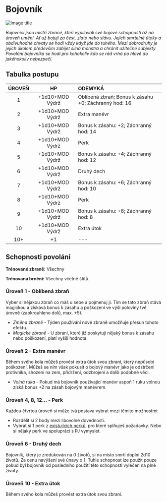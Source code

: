 # Bojovník

![Image title](/assets/classes/fighter.webp)

*Bojovníci jsou mistři zbraně, kteří vypilovali své bojové schopnosti až na úroveň umění. Ať už bojují za čest, zlato nebo slávu. Jejich smrtelné útoky a obdivuhodné chvaty se hodí vždy když jde do tuhého. Mezi dobrodruhy je jejich úkolem především zabíjet silná monstra a chránit užitečné subjekty. Povolání bojovníka se hodí pro kohokoliv kdo se rád vrhá po hlavě do jakéhokoliv nebezpečí.*

## Tabulka postupu

| ÚROVEŇ |       HP        | ODEMYKÁ                                              |
| :----: | :-------------: | :--------------------------------------------------- |
|   1    | +1d10+MOD Výdrž | Oblíbená zbraň; Bonus k zásahu +0; Záchranný hod: 16 |
|   2    | +1d10+MOD Výdrž | Extra manévr                                         |
|   3    | +1d10+MOD Výdrž | Bonus k zásahu: +2; Záchranný hod: 14                |
|   4    | +1d10+MOD Výdrž | Perk                                                 |
|   5    | +1d10+MOD Výdrž | Bonus k zásahu: +4; Záchranný hod: 12                |
|   6    | +1d10+MOD Výdrž | Druhý dech                                           |
|   7    | +1d10+MOD Výdrž | Bonus k zásahu: +6; Záchranný hod: 10                |
|   8    | +1d10+MOD Výdrž | Perk                                                 |
|   9    | +1d10+MOD Výdrž | Bonus k zásahu: +8; Záchranný hod: 8                 |
|   10   | +1d10+MOD Výdrž | Extra útok                                           |
|  10+   |       +1        | ---                                                  |

## Schopnosti povolání

**Trénované zbraně:** Všechny 

**Trénovaná brnění:** Všechny včetně štítů.

### Úroveň 1 - Oblíbená zbraň

Vyber si nějakou zbraň co máš u sebe a pojmenuj ji. Tím se tato zbraň stává magickou a získává bonus k zásahu a poškození ve výši poloviny tvé úrovně (zaokrouhleno dolů, max. +5).  

- *Změna zbraně* - Týden používání nové zbraně umožňuje přesun tohoto efektu. 
- *Magické zbraně* - U zbraní, které již poskytují nějaký bonus k zásahu nebo poškození, platí vyšší hodnota.

### Úroveň 2 - Extra manévr

Během svého kola můžeš provést extra útok svou zbraní, který nepůsobí poškození. Můžeš se ním však pokusit o bojový manévr jako je odstrčení protivníka, shození na zem, přidržení, odzbrojení a další podobné věci.

- *Volná ruka* - Pokud má bojovník používající manévr aspoň 1 ruku volnou získá bonus +2 na zásah bojovým manévrem.

### Úroveň 4, 8, 12... - Perk

Každou čtvrtou úroveň si může tvá postava vybrat mezi těmito možnostmi:

- Rozdělit si 2 body mezi libovolné dovednosti.
- Vybrat si 1 perk z [existujících perků](/Aldir%20%28Zasazení%29/perks/#perky), pro které splňuješ požadavky. Nebo si nějaký perk ve spolupráci s PJ vymyslet.

### Úroveň 6 - Druhý dech

Bojovník, který je zredukován na 0 životů, si na místo smrti doplní 2d10 životů. Za cenu navýšení své únavy o 1. Tuhle schopnost lze použít pouze pokud byl bojovník od posledního použití této schopnosti vyléčen na plné životy.

### Úroveň 10 - Extra útok

Během svého kola můžeš provést extra útok svou zbraní.
